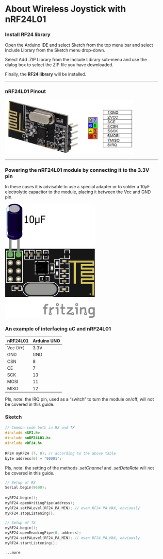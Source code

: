 # About Wireless Joystick with nRF24L01

### Install RF24 library
Open the Arduino IDE and select Sketch from the top menu bar and select Include Library from the Sketch menu drop-down.

Select Add .ZIP Library from the Include Library sub-menu and use the dialog box to select the ZIP file you have downloaded.

Finally, the **RF24 library** will be installed.

___
### nRF24L01 Pinout
![nRF24L01 Pinout](./imgs/nrf24l01.png)
___
### Powering the nRF24L01 module by connecting it to the 3.3V pin
In these cases it is advisable to use a special adapter or to solder a 10μF electrolytic capacitor to the module, placing it between the Vcc and GND pin.

![Powering to the 3.3V pin](./imgs/nRF24L01-capacitor.png)

### An example of interfacing uC and nRF24L01
| nRF24L01	| Arduino UNO |
| --------- | ----------- |
|Vcc (V+)	| 3.3V |
|GND	| GND |
|CSN	| 8 |
|CE	| 7 |
|SCK	| 13 |
|MOSI	| 11 |
|MISO	 |12 |

Pls, note: the IRQ pin, used as a “switch” to turn the module on/off, will not be covered in this guide.

### Sketch
```c++
// Common code both in RX and TX
#include <SPI.h>
#include <nRF24L01.h>
#include <RF24.h>
 
RF24 myRF24 (7, 8); // according to the above table
byte address[6] = "00001";
```
Pls, note: the setting of the methods *.setChannel* and *.setDataRate* will not be covered in this guide.
```c++
// Setup of RX
Serial.begin(9600);
 
myRF24.begin();
myRF24.openWritingPipe(address);
myRF24.setPALevel(RF24_PA_MIN); // even RF24_PA_MAX, obviously
myRF24.stopListening();
```

```c++
// Setup of TX
myRF24.begin();
myRF24.openReadingPipe(0, address);
myRF24.setPALevel(RF24_PA_MIN); // even RF24_PA_MAX, obviously
myRF24.startListening();
```

```c++
...more
```
